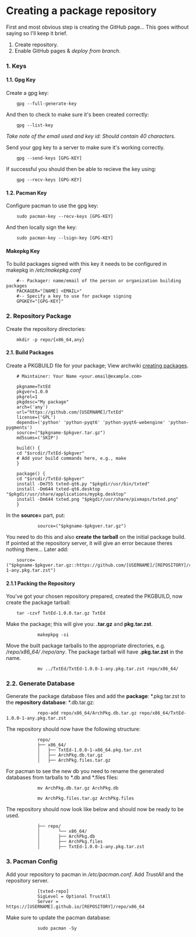 # Creating a package repository

First and most obvious step is creating the GitHub page... This goes without saying so I'll keep it brief.

1. Create repository.
2. Enable GitHub pages & *deploy from branch*.

### 1. Keys

#### 1.1. Gpg Key

Create a gpg key:

        gpg --full-generate-key

And then to check to make sure it's been created correctly:

        gpg --list-key

*Take note of the email used and key id: Should contain 40 characters.*

Send your gpg key to a server to make sure it's working correctly.

        gpg --send-keys [GPG-KEY]

If successful you should then be able to recieve the key using:

        gpg --recv-keys [GPG-KEY]

#### 1.2. Pacman Key

Configure pacman to use the gpg key:

        sudo pacman-key --recv-keys [GPG-KEY]

And then locally sign the key:

        sudo pacman-key --lsign-key [GPG-KEY]

#### Makepkg Key

To build packages signed with this key it needs to be configured in makepkg in */etc/makepkg.conf*

        #-- Packager: name/email of the person or organization building packages
        PACKAGER="[NAME] <EMAIL>"
        #-- Specify a key to use for package signing
        GPGKEY="[GPG-KEY]"

### 2. Repository Package

Create the repository directories:

        mkdir -p repo/{x86_64,any}

#### 2.1. Build Packages

Create a PKGBUILD file for your package; View archwiki [creating packages](https://wiki.archlinux.org/title/Creating_packages).

        # Maintainer: Your Name <your.email@example.com>

        pkgname=TxtEd
        pkgver=1.0.0
        pkgrel=1
        pkgdesc="My package"
        arch=('any')
        url="https://github.com/[USERNAME]/TxtEd"
        license=('GPL')
        depends=('python' 'python-pyqt6' 'python-pyqt6-webengine' 'python-pygments')
        source=("$pkgname-$pkgver.tar.gz")
        md5sums=('SKIP')

        build() {
        cd "$srcdir/TxtEd-$pkgver"
        # Add your build commands here, e.g., make
        }

        package() {
        cd "$srcdir/TxtEd-$pkgver"
        install -Dm755 txted-qt6.py "$pkgdir/usr/bin/txted"
        install -Dm644 txted-qt6.desktop "$pkgdir/usr/share/applications/mypkg.desktop"
        install -Dm644 txted.png "$pkgdir/usr/share/pixmaps/txted.png"
        }

In the **source=** part, put:

                source=("$pkgname-$pkgver.tar.gz")

You need to do this and also **create the tarball** on the initial package build. If pointed at the repository server, it will give an error because theres nothing there... Later add:

        source=("$pkgname-$pkgver.tar.gz::https://github.com/[USERNAME]/[REPOSITORY]/raw/main/repo/x86_64/mypkg-$pkgver-1-any.pkg.tar.zst")

#### 2.1.1 Packing the Repository

You've got your chosen repository prepared, created the PKGBUILD, now create the package tarball:

        tar -czvf TxtEd-1.0.0.tar.gz TxtEd

Make the package; this will give you:  **.tar.gz** and **pkg.tar.zst**.

                makepkpg -si

Move the built package tarballs to the appropriate directories, e.g. */repo/x86_64/ /repo/any*. The package tarball will have **.pkg.tar.zst** in the name.

                mv ../TxtEd/TxtEd-1.0.0-1-any.pkg.tar.zst repo/x86_64/

### 2.2. Generate Database

Generate the package database files and add the **package**: *.pkg.tar.zst to the **repository database**: *.db.tar.gz:

                repo-add repo/x86_64/ArchPkg.db.tar.gz repo/x86_64/TxtEd-1.0.0-1-any.pkg.tar.zst

The repository should now have the following structure:

                repo/
                ├── x86_64/
                │   ├── TxtEd-1.0.0-1-x86_64.pkg.tar.zst
                │   ├── ArchPkg.db.tar.gz
                │   ├── ArchPkg.files.tar.gz

For pacman to see the new db you need to rename the generated databases from tarballs to *.db and *.files files:

                mv ArchPkg.db.tar.gz ArchPkg.db

                mv ArchPkg.files.tar.gz ArchPkg.files

The repository should now look like below and should now be ready to be used.

                ├── repo/
                │       └── x86_64/
                │       ├── ArchPkg.db
                │       ├── ArchPkg.files
                │       ├── TxtEd-1.0.0-1-any.pkg.tar.zst


### 3. Pacman Config

Add your repository to pacman in */etc/pacman.conf*. Add *TrustAll* and the repository server.

                [txted-repo]
                SigLevel = Optional TrustAll
                Server = https://[USERNAME].github.io/[REPOSITORY]/repo/x86_64

Make sure to update the pacman database:

                sudo pacman -Sy
